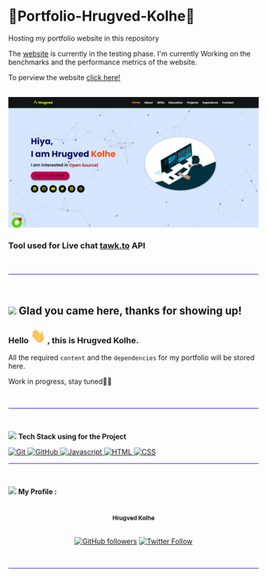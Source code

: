 # 🔆Portfolio-Hrugved-Kolhe🔆
Hosting my portfolio website in this repository

The [website](https://hrugved06.github.io/Portfolio-Hrugved-Kolhe/) is currently in the testing phase. I'm currently Working on the benchmarks and the performance metrics of the website.

To perview the website [click here!](https://hrugved06.github.io/Portfolio-Hrugved-Kolhe/) </br> </br>

![Website Frontpage Preview.](https://github.com/hrugved06/Portfolio-Hrugved-Kolhe/blob/main/holdings/images/projects/websitefpp.jpeg)

### Tool used for Live chat [tawk.to](https://tawk.to/chat/61001d75d6e7610a49ad3be2/1fbk764uk) API

</br>
<hr style="height:2px;#8080ffborder-width:0;border-radius: 5px;color:gray;background-color:#8080ff">
</br>

## <img src="https://media.giphy.com/media/iY8CRBdQXODJSCERIr/giphy.gif" width="30px">&nbsp;**Glad you came here, thanks for showing up!**

### **Hello <img src="https://raw.githubusercontent.com/ABSphreak/ABSphreak/master/gifs/Hi.gif" width="30px"> , this is Hrugved Kolhe.**

All the required `content` and the `dependencies` for my portfolio will be stored here.

Work in progress, stay tuned✌🏻

</br>
<hr style="height:2px;#8080ffborder-width:0;border-radius: 5px;color:gray;background-color:#8080ff">
</br>

<img src="https://media.giphy.com/media/iY8CRBdQXODJSCERIr/giphy.gif" width="30px">&nbsp;**Tech Stack using for the Project**

<a href="https://git-scm.com/">
<img border="0" alt="Git" src="https://img.icons8.com/color/48/000000/git.png"/>
</a>

<a href="https://github.com/about">
<img border="0" alt="GitHub" src="https://img.icons8.com/nolan/48/github.png"/>
</a>

<a href="https://www.javascript.com/">
<img border="0" alt="Javascript" src="https://img.icons8.com/color/48/000000/javascript--v1.png"/>
</a>

<a href="https://html.com/#What_is_HTML">
<img border="0" alt="HTML" src="https://img.icons8.com/color/48/000000/html-5--v1.png"/>
</a>

<a href="https://en.wikipedia.org/wiki/CSS">
<img border="0" alt="CSS" src="https://img.icons8.com/color/48/000000/css3.png"/>
</a>

</br>
<hr style="height:2px;#8080ffborder-width:0;border-radius: 5px;color:gray;background-color:#8080ff">
</br>

<img src="https://media.giphy.com/media/iY8CRBdQXODJSCERIr/giphy.gif" width="30px">&nbsp;**My Profile :** </br>
<div align="center">
<a href="https://github.com/hrugved06"><img src="https://avatars.githubusercontent.com/u/59966943?s=400&u=445f4a7598547c0ecdeb22a265dd1a3dad9e297d&v=4" width="100px;" alt=""/><br /><sub><b> Hrugved Kolhe</b></sub></a>
</br>

</br>

[![GitHub followers](https://img.shields.io/github/followers/hrugved06.svg?label=Follow%20@hrugved06&style=social)](https://github.com/hrugved06) 
[![Twitter Follow](https://img.shields.io/twitter/follow/HrugVed_?style=social)](https://twitter.com/HrugVed_)
</div>
</br>
<hr style="height:2px;#8080ffborder-width:0;border-radius: 5px;color:gray;background-color:#8080ff">
</br>
